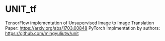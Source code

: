 # UNIT_tf
TensorFlow implementation of Unsupervised Image to Image Translation  
Paper: https://arxiv.org/abs/1703.00848
PyTorch Implmentation by authors: https://github.com/mingyuliutw/unit
